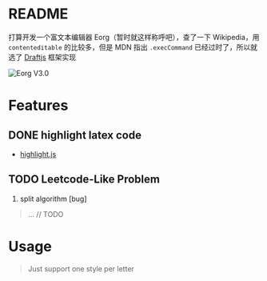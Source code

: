 # README
打算开发一个富文本编辑器 Eorg（暂时就这样称呼吧），查了一下 Wikipedia，用 `contenteditable` 的比较多，但是 MDN 指出 `.execCommand`
已经过时了，所以就选了 [Draftjs](https://github.com/facebook/draft-js) 框架实现

![Eorg V3.0](https://i.imgur.com/6vulMab.png)

# Features

## **DONE** highlight latex code

   - [highlight.js](https://github.com/highlightjs/highlight.js)

## **TODO** Leetcode-Like Problem

1. split algorithm [bug]

> ... // TODO


# Usage

> Just support one style per letter